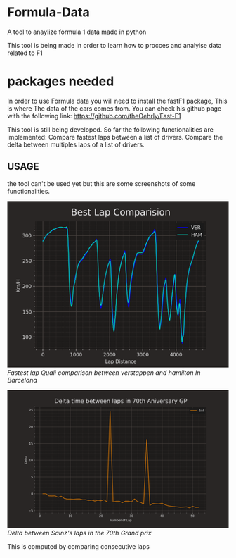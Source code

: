 # Formula-Data
A tool to anaylize formula 1 data made in python 

This tool is being made in order to learn how to procces and analyise data related to F1

# packages needed
In order to use Formula data you will need to install the fastF1 package, This is where The data of the cars comes from. You can check his github page with the following link:
https://github.com/theOehrly/Fast-F1

This tool is still being developed.
So far the following functionalities are implemented:
Compare fastest laps between a list of drivers.
Compare the delta between multiples laps of a list of drivers.

## USAGE
the tool can't be used yet but this are some screenshots of some functionalities.

![](images/VER_HAM.png)
_Fastest lap Quali comparison between verstappen and hamilton In Barcelona_


![](images/Sainz_delta.png)
_Delta between Sainz's laps in the 70th Grand prix_


This is computed by comparing consecutive laps
